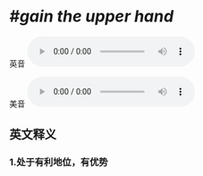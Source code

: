 # ***\#gain the upper hand*** 
英音
<audio src="./media/gain the upper hand1_AAC.aac" controls="controls"></audio>

美音
<audio src="./media/gain the upper hand2_AAC.aac" controls="controls"></audio>



  

英文释义
---
### 1.**处于有利地位，有优势**  


